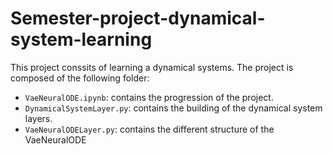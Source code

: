 # Semester-project-dynamical-system-learning
This project conssits of learning a dynamical systems. The project is composed of the following folder:

- ``VaeNeuralODE.ipynb``: contains the progression of the project.
- ``DynamicalSystemLayer.py``: contains the building of the dynamical system layers.
- ``VaeNeuralODELayer.py``: contains the different structure of the VaeNeuralODE
